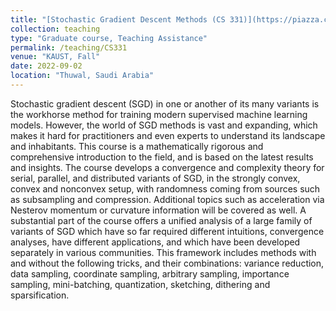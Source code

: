 ```yaml
---
title: "[Stochastic Gradient Descent Methods (CS 331)](https://piazza.com/kaust.edu.sa/fall2022/cs331)"
collection: teaching
type: "Graduate course, Teaching Assistance"
permalink: /teaching/CS331
venue: "KAUST, Fall"
date: 2022-09-02
location: "Thuwal, Saudi Arabia"
---
```

Stochastic gradient descent (SGD) in one or another of its many variants is the workhorse method for training modern supervised machine learning models. However, the world of SGD methods is vast and expanding, which makes it hard for practitioners and even experts to understand its landscape and inhabitants. This course is a mathematically rigorous and comprehensive introduction to the field, and is based on the latest results and insights. The course develops a convergence and complexity theory for serial, parallel, and distributed variants of SGD, in the strongly convex, convex and nonconvex setup, with randomness coming from sources such as subsampling and compression. Additional topics such as acceleration via Nesterov momentum or curvature information will be covered as well. A substantial part of the course offers a unified analysis of a large family of variants of SGD which have so far required different intuitions, convergence analyses, have different applications, and which have been developed separately in various communities. This framework includes methods with and without the following tricks, and their combinations: variance reduction, data sampling, coordinate sampling, arbitrary sampling, importance sampling, mini-batching, quantization, sketching, dithering and sparsification.
